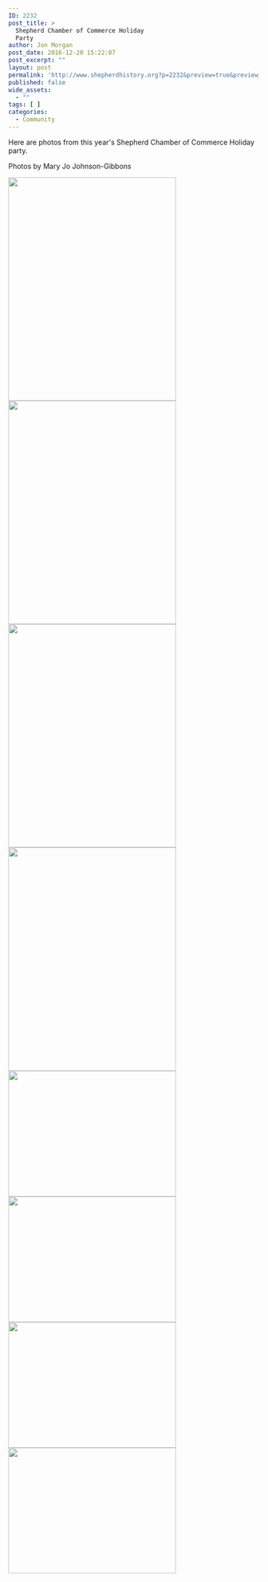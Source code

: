```yaml
---
ID: 2232
post_title: >
  Shepherd Chamber of Commerce Holiday
  Party
author: Jon Morgan
post_date: 2016-12-20 15:22:07
post_excerpt: ""
layout: post
permalink: 'http://www.shepherdhistory.org?p=2232&preview=true&preview_id=2232'
published: false
wide_assets:
  - ""
tags: [ ]
categories:
  - Community
---
```

Here are photos from this year's Shepherd Chamber of Commerce Holiday party.

Photos by Mary Jo Johnson-Gibbons

<img class="alignnone wp-image-2233 size-medium" src="http://www.shepherdhistory.org/wp-content/uploads/2016/12/IMG_3082-1-e1482265577937-336x448.jpg" width="336" height="448" /> <img class="alignnone wp-image-2234 size-medium" src="http://www.shepherdhistory.org/wp-content/uploads/2016/12/IMG_3087-1-e1482265619346-336x448.jpg" width="336" height="448" /> <img class="alignnone wp-image-2235 size-medium" src="http://www.shepherdhistory.org/wp-content/uploads/2016/12/IMG_3089-1-e1482265680339-336x448.jpg" width="336" height="448" /> <img class="alignnone wp-image-2236 size-medium" src="http://www.shepherdhistory.org/wp-content/uploads/2016/12/IMG_3091-1-e1482265753812-336x448.jpg" width="336" height="448" /> <img class="alignnone size-medium wp-image-2237" src="http://www.shepherdhistory.org/wp-content/uploads/2016/12/IMG_3096-336x252.jpg" alt="" width="336" height="252" /> <img class="alignnone size-medium wp-image-2238" src="http://www.shepherdhistory.org/wp-content/uploads/2016/12/IMG_3098-1-336x252.jpg" alt="" width="336" height="252" /> <img class="alignnone size-medium wp-image-2239" src="http://www.shepherdhistory.org/wp-content/uploads/2016/12/IMG_3099-1-336x252.jpg" alt="" width="336" height="252" /> <img class="alignnone size-medium wp-image-2240" src="http://www.shepherdhistory.org/wp-content/uploads/2016/12/IMG_3100-1-336x252.jpg" alt="" width="336" height="252" />
